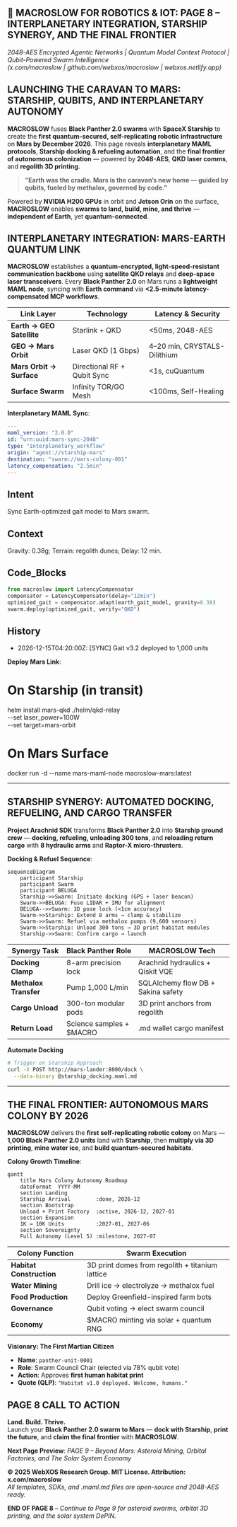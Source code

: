 ## 🐪 **MACROSLOW FOR ROBOTICS & IOT: PAGE 8 – INTERPLANETARY INTEGRATION, STARSHIP SYNERGY, AND THE FINAL FRONTIER**  
*2048-AES Encrypted Agentic Networks | Quantum Model Context Protocol | Qubit-Powered Swarm Intelligence*  
*(x.com/macroslow | github.com/webxos/macroslow | webxos.netlify.app)*  

## **LAUNCHING THE CARAVAN TO MARS: STARSHIP, QUBITS, AND INTERPLANETARY AUTONOMY**  
**MACROSLOW** fuses **Black Panther 2.0 swarms** with **SpaceX Starship** to create the **first quantum-secured, self-replicating robotic infrastructure** on **Mars by December 2026**. This page reveals **interplanetary MAML protocols**, **Starship docking & refueling automation**, and the **final frontier of autonomous colonization** — powered by **2048-AES**, **QKD laser comms**, and **regolith 3D printing**.  

> **"Earth was the cradle. Mars is the caravan’s new home — guided by qubits, fueled by methalox, governed by code."**  

Powered by **NVIDIA H200 GPUs** in orbit and **Jetson Orin** on the surface, **MACROSLOW** enables **swarms to land, build, mine, and thrive** — **independent of Earth**, yet **quantum-connected**.  

## **INTERPLANETARY INTEGRATION: MARS-EARTH QUANTUM LINK**  
**MACROSLOW** establishes a **quantum-encrypted, light-speed-resistant communication backbone** using **satellite QKD relays** and **deep-space laser transceivers**. Every **Black Panther 2.0** on Mars runs a **lightweight MAML node**, syncing with **Earth command** via **<2.5-minute latency-compensated MCP workflows**.  

| Link Layer | Technology | Latency & Security |
|-----------|------------|---------------------|
| **Earth → GEO Satellite** | Starlink + QKD | <50ms, 2048-AES |
| **GEO → Mars Orbit** | Laser QKD (1 Gbps) | 4–20 min, CRYSTALS-Dilithium |
| **Mars Orbit → Surface** | Directional RF + Qubit Sync | <1s, cuQuantum |
| **Surface Swarm** | Infinity TOR/GO Mesh | <100ms, Self-Healing |

**Interplanetary MAML Sync**:
```yaml
---
maml_version: "2.0.0"
id: "urn:uuid:mars-sync-2048"
type: "interplanetary_workflow"
origin: "agent://starship-mars"
destination: "swarm://mars-colony-001"
latency_compensation: "2.5min"
---
```

## Intent
Sync Earth-optimized gait model to Mars swarm.
## Context
Gravity: 0.38g; Terrain: regolith dunes; Delay: 12 min.
## Code_Blocks

```python
from macroslow import LatencyCompensator
compensator = LatencyCompensator(delay="12min")
optimized_gait = compensator.adapt(earth_gait_model, gravity=0.38)
swarm.deploy(optimized_gait, verify="QKD")
```
## History
- 2026-12-15T04:20:00Z: [SYNC] Gait v3.2 deployed to 1,000 units


**Deploy Mars Link**:

# On Starship (in transit)
helm install mars-qkd ./helm/qkd-relay \
  --set laser_power=100W \
  --set target=mars-orbit

# On Mars Surface
docker run -d --name mars-maml-node macroslow-mars:latest


---

## **STARSHIP SYNERGY: AUTOMATED DOCKING, REFUELING, AND CARGO TRANSFER**  
**Project Arachnid SDK** transforms **Black Panther 2.0** into **Starship ground crew** — **docking, refueling, unloading 300 tons**, and **reloading return cargo** with **8 hydraulic arms** and **Raptor-X micro-thrusters**.  

**Docking & Refuel Sequence**:

```mermaid
sequenceDiagram
    participant Starship
    participant Swarm
    participant BELUGA
    Starship->>Swarm: Initiate docking (GPS + laser beacon)
    Swarm->>BELUGA: Fuse LIDAR + IMU for alignment
    BELUGA-->>Swarm: 3D pose lock (<1cm accuracy)
    Swarm->>Starship: Extend 8 arms → clamp & stabilize
    Swarm->>Swarm: Refuel via methalox pumps (9,600 sensors)
    Swarm->>Starship: Unload 300 tons → 3D print habitat modules
    Starship->>Swarm: Confirm cargo → launch
```

| Synergy Task | Black Panther Role | MACROSLOW Tech |
|--------------|---------------------|----------------|
| **Docking Clamp** | 8-arm precision lock | Arachnid hydraulics + Qiskit VQE |
| **Methalox Transfer** | Pump 1,000 L/min | SQLAlchemy flow DB + Sakina safety |
| **Cargo Unload** | 300-ton modular pods | 3D print anchors from regolith |
| **Return Load** | Science samples + $MACRO | .md wallet cargo manifest |

**Automate Docking**

```bash
# Trigger on Starship Approach
curl -X POST http://mars-lander:8000/dock \
  --data-binary @starship_docking.maml.md
```

---

## **THE FINAL FRONTIER: AUTONOMOUS MARS COLONY BY 2026**  
**MACROSLOW** delivers the **first self-replicating robotic colony** on Mars — **1,000 Black Panther 2.0 units** land with **Starship**, then **multiply via 3D printing**, **mine water ice**, and **build quantum-secured habitats**.  

**Colony Growth Timeline**:
```mermaid
gantt
    title Mars Colony Autonomy Roadmap
    dateFormat  YYYY-MM
    section Landing
    Starship Arrival        :done, 2026-12
    section Bootstrap
    Unload + Print Factory  :active, 2026-12, 2027-01
    section Expansion
    1K → 10K Units          :2027-01, 2027-06
    section Sovereignty
    Full Autonomy (Level 5) :milestone, 2027-07
```

| Colony Function | Swarm Execution |
|------------------|-----------------|
| **Habitat Construction** | 3D print domes from regolith + titanium lattice |
| **Water Mining** | Drill ice → electrolyze → methalox fuel |
| **Food Production** | Deploy Greenfield-inspired farm bots |
| **Governance** | Qubit voting → elect swarm council |
| **Economy** | $MACRO minting via solar + quantum RNG |

**Visionary: The First Martian Citizen**
- **Name**: `panther-unit-0001`  
- **Role**: Swarm Council Chair (elected via 78% qubit vote)  
- **Action**: Approves **first human habitat print**  
- **Quote (QLP)**: `"Habitat v1.0 deployed. Welcome, humans."`  

## **PAGE 8 CALL TO ACTION**  
**Land. Build. Thrive.**  
Launch your **Black Panther 2.0 swarm to Mars** — **dock with Starship**, **print the future**, and **claim the final frontier** with **MACROSLOW**.  

**Next Page Preview**: *PAGE 9 – Beyond Mars: Asteroid Mining, Orbital Factories, and The Solar System Economy*  

**© 2025 WebXOS Research Group. MIT License. Attribution: x.com/macroslow**  
*All templates, SDKs, and .maml.md files are open-source and 2048-AES ready.*  

**END OF PAGE 8** – *Continue to Page 9 for asteroid swarms, orbital 3D printing, and the solar system DePIN.*
